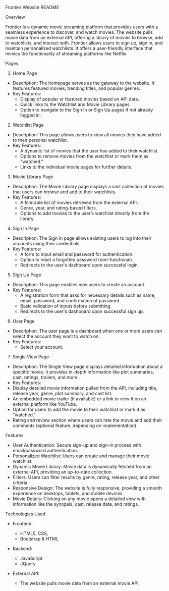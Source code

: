Frontier Website README

Overview

Frontier is a dynamic movie streaming platform that provides users with a seamless experience to discover, and watch movies. 
The website pulls movie data from an external API, offering a library of movies to browse, add to watchlists, and interact with. 
Frontier allows users to sign up, sign in, and maintain personalized watchlists. 
It offers a user-friendly interface that mimics the functionality of streaming platforms like Netflix.


Pages

 1. Home Page
   - Description: The homepage serves as the gateway to the website. It features featured movies, trending titles, and popular genres.
   - Key Features:
     - Display of popular or featured movies based on API data.
     - Quick links to the Watchlist and Movie Library pages.
     - Option to navigate to the Sign In or Sign Up pages if not already logged in.

 2. Watchlist Page
   - Description: This page allows users to view all movies they have added to their personal watchlist.
   - Key Features:
     - A dynamic list of movies that the user has added to their watchlist.
     - Options to remove movies from the watchlist or mark them as "watched."
     - Links to the individual movie pages for further details.

 3. Movie Library Page
   - Description: The Movie Library page displays a vast collection of movies that users can browse and add to their watchlists.
   - Key Features:
     - A filterable list of movies retrieved from the external API.
     - Genre, year, and rating-based filters.
     - Options to add movies to the user’s watchlist directly from the library.
   
 4. Sign In Page
   - Description: The Sign In page allows existing users to log into their accounts using their credentials.
   - Key Features:
     - A form to input email and password for authentication.
     - Option to reset a forgotten password (non-functional).
     - Redirects to the user's dashboard upon successful login.

 5. Sign Up Page
   - Description: This page enables new users to create an account.
   - Key Features:
     - A registration form that asks for necessary details such as name, email, password, and confirmation of password.
     - Basic validation of inputs before submitting.
     - Redirects to the user's dashboard upon successful sign up.

 6. User Page
   - Description: The user page is a dashboard when one or more users can select the account they want to watch on.
   - Key Features:
     - Select your account.

  7. Single View Page
   - Description: The Single View page displays detailed information about a specific movie. It provides in-depth information like plot summaries, cast, ratings, trailers, and more.
   - Key Features:
   - Display detailed movie information pulled from the API, including title, release year, genre, plot summary, and cast list.
   - An embedded movie trailer (if available) or a link to view it on an external platform like YouTube.
   - Option for users to add the movie to their watchlist or mark it as "watched."
   - Rating and review section where users can rate the movie and add their comments (optional feature, depending on implementation).

 Features

- User Authentication: Secure sign-up and sign-in process with email/password authentication.
- Personalized Watchlist: Users can create and manage their movie watchlist.
- Dynamic Movie Library: Movie data is dynamically fetched from an external API, providing an up-to-date collection.
- Filters: Users can filter results by genre, rating, release year, and other criteria.
- Responsive Design: The website is fully responsive, providing a smooth experience on desktops, tablets, and mobile devices.
- Movie Details: Clicking on any movie opens a detailed view with information like the synopsis, cast, release date, and ratings.


Technologies Used

- Frontend:
  - HTML5, CSS,  
  - Bootstrap & HTML

- Backend:
  - JavaScript
  - JQuery

- External API:
  - The website pulls movie data from an external movie API.
